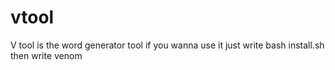 # vtool
V tool is the word generator tool if you wanna use it just write bash install.sh then write venom
